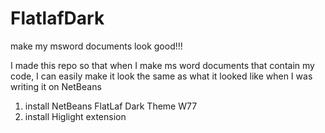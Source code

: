 # FlatlafDark
make my msword documents look good!!!

I made this repo so that when I make ms word documents that contain my code, I can easily make it look the same as what it looked like when I was writing it on NetBeans

1. install NetBeans FlatLaf Dark Theme W77
2. install Higlight extension

